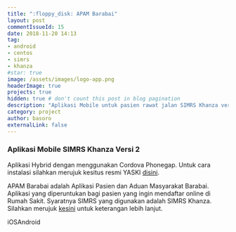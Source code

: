```yaml
---
title: ":floppy_disk: APAM Barabai"
layout: post
commentIssueId: 15 
date: 2018-11-20 14:13
tag:
- android
- centos
- simrs
- khanza
#star: true
image: /assets/images/logo-app.png
headerImage: true
projects: true
hidden: true # don't count this post in blog pagination
description: "Aplikasi Mobile untuk pasien rawat jalan SIMRS Khanza versi 2"
category: project
author: basoro
externalLink: false
---
```


### Aplikasi Mobile SIMRS Khanza Versi 2

Aplikasi Hybrid dengan menggunakan Cordova Phonegap. Untuk cara instalasi silahkan merujuk kesitus resmi YASKI <a href="https://yaski.or.id/detailpost/instalasi-apam-online-simrs-khanza" target="_blank">disini</a>.

APAM Barabai adalah Aplikasi Pasien dan Aduan Masyarakat Barabai. Aplikasi yang diperuntukan bagi pasien yang ingin mendaftar online di Rumah Sakit. Syaratnya SIMRS yang digunakan adalah SIMRS Khanza. Silahkan merujuk <a href="https://basoro.id/simrs-khanza/">kesini</a> untuk keterangan lebih lanjut. 

<div class="docs-demo-device docs-demo-device-ios">
        <div class="docs-demo-device-buttons"><a class="active" data-theme="ios">iOS</a><a data-theme="md">Android</a></div>
        <div class="docs-demo-device-iframe">
          <iframe width="320" height="548" frameborder="0" scrolling="on"></iframe>
          <div class="fade-overlay"></div>
        </div>
        <div class="docs-demo-device-android-buttons">
          <div class="triangle"></div>
          <div class="circle"></div>
          <div class="square"></div>
        </div>
      </div>
      <div class="docs-content">
        <div class="with-device" style="height:100vh !important;">
          <h2 data-device-preview="https://basoro.id/apam/index.html"></h2>
        </div>
      </div>

Silahkan download source code dibawah ini.

<h3>Last releases<span class="total-downloads"></span></h3>
<table class="table-downloads">
  <thead>
    <tr>
      <th>Release</th>
      <th>Size</th>
      <th class="none">Count</th>
      <th class="none">Date</th>
      <th class="none">Days</th>
    </tr>
  </thead>
  <tbody>
  </tbody>
</table>
<script src="https://ajax.googleapis.com/ajax/libs/jquery/3.1.1/jquery.min.js"></script>
<script src="https://cdnjs.cloudflare.com/ajax/libs/moment.js/2.22.2/moment.js"></script>
<script src="/assets/js/apam-barabai.js"></script>
<script src="/assets/js/apam-frame.js"></script>
